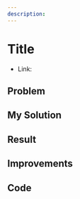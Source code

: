```yaml
---
description: 
---
```


# Title

* Link: []()

## Problem

>

## My Solution



## Result


## Improvements


## Code

```python
```